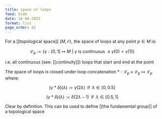 ```yaml
---
title: space of loops
feed: hide
date: 16-04-2023
format: list
page_order: 42
---
```



For a [[topological space]] $(M, \mathcal O)$, the space of loops at any point $p\in M$ is: 

$$
\mathscr L_p := \{\gamma:[0,1]\mapsto M\ \vert\ \gamma\ \text{is continuous} \ \land \gamma(0) = \gamma(1)\}
$$

i.e. all continuous (see: [[continuity]]) loops that start and end at the point

The space of loops is closed under loop concatenation $\ast: \mathscr L_p \times \mathscr L_p \mapsto \mathscr L_p$ where:

$$
(\gamma\ast\delta)(\lambda):=\gamma(2\lambda) \;\; \text{if}  \;\; \lambda\in[0,0.5]
$$



$$(\gamma\ast\delta)(\lambda):=\delta(2\lambda-1) \;\; \text{if}  \;\; \lambda\in[0.5,1]$$


Clear by definition. This can be used to define [[the fundamental group]] of a topological space